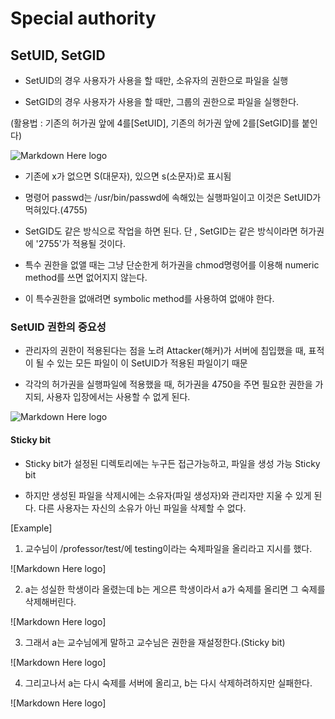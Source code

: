 ﻿# Special authority

## SetUID, SetGID

- SetUID의 경우 사용자가 사용을 할 때만, 소유자의 권한으로 파일을 실행

- SetGID의 경우 사용자가 사용을 할 때만, 그룹의 권한으로 파일을 실행한다.

(활용법 : 기존의 허가권 앞에 4를[SetUID], 기존의 허가권 앞에 2를[SetGID]를 붙인다)
 

![Markdown Here logo](http://cfile6.uf.tistory.com/image/2648A5415791F4A71E52FB)

- 기존에 x가 없으면 S(대문자), 있으면 s(소문자)로 표시됨

- 명령어 passwd는 /usr/bin/passwd에 속해있는 실행파일이고 이것은 SetUID가 먹혀있다.(4755) 

- SetGID도 같은 방식으로 작업을 하면 된다. 단 , SetGID는 같은 방식이라면 허가권에 '2755'가 적용될 것이다.

- 특수 권한을 없앨 때는 그냥 단순한게 허가권을 chmod명령어를 이용해 numeric method를 쓰면 없어지지 않는다.

- 이 특수권한을 없애려면 symbolic method를 사용하여 없애야 한다.

### SetUID 권한의 중요성

- 관리자의 권한이 적용된다는 점을 노려 Attacker(해커)가 서버에 침입했을 때, 표적이 될 수 있는 모든 파일이 이 SetUID가 적용된 파일이기 때문

- 각각의 허가권을 실행파일에 적용했을 때, 허가권을 4750을 주면 필요한 권한을 가지되, 사용자 입장에서는 사용할 수 없게 된다. 

![Markdown Here logo](http://cfile22.uf.tistory.com/image/2152404C5793BF0B144D0A)

#### Sticky bit
 
- Sticky bit가 설정된 디렉토리에는 누구든 접근가능하고, 파일을 생성 가능 Sticky bit

- 하지만 생성된 파일을 삭제시에는 소유자(파일 생성자)와 관리자만 지울 수 있게 된다. 다른 사용자는 자신의 소유가 아닌 파일을 삭제할 수 없다.

[Example]

1. 교수님이 /professor/test/에 testing이라는 숙제파일을 올리라고 지시를 했다.

![Markdown Here logo]

2. a는 성실한 학생이라 올렸는데 b는 게으른 학생이라서 a가 숙제를 올리면 그 숙제를 삭제해버린다.

![Markdown Here logo]

3. 그래서 a는 교수님에게 말하고 교수님은 권한을 재설정한다.(Sticky bit)

![Markdown Here logo]

4. 그리고나서 a는 다시 숙제를 서버에 올리고, b는 다시 삭제하려하지만 실패한다.

![Markdown Here logo]
